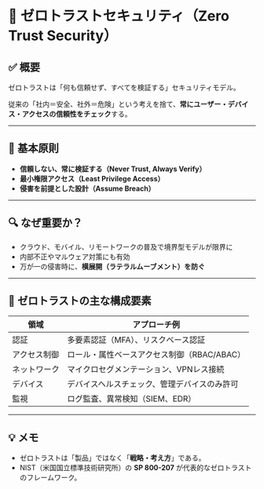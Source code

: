 # 🔐 ゼロトラストセキュリティ（Zero Trust Security）

## ✅ 概要
ゼロトラストは「何も信頼せず、すべてを検証する」セキュリティモデル。

従来の「社内＝安全、社外＝危険」という考えを捨て、**常にユーザー・デバイス・アクセスの信頼性をチェック**する。

---

## 🧱 基本原則

- **信頼しない、常に検証する（Never Trust, Always Verify）**
- **最小権限アクセス（Least Privilege Access）**
- **侵害を前提とした設計（Assume Breach）**

---

## 🔍 なぜ重要か？

- クラウド、モバイル、リモートワークの普及で境界型モデルが限界に
- 内部不正やマルウェア対策にも有効
- 万が一の侵害時に、**横展開（ラテラルムーブメント）を防ぐ**

---

## 🧩 ゼロトラストの主な構成要素

| 領域 | アプローチ例 |
|------|----------------|
| 認証 | 多要素認証（MFA）、リスクベース認証 |
| アクセス制御 | ロール・属性ベースアクセス制御（RBAC/ABAC） |
| ネットワーク | マイクロセグメンテーション、VPNレス接続 |
| デバイス | デバイスヘルスチェック、管理デバイスのみ許可 |
| 監視 | ログ監査、異常検知（SIEM、EDR） |

---

## 💡 メモ

- ゼロトラストは「製品」ではなく「**戦略・考え方**」である。
- NIST（米国国立標準技術研究所）の **SP 800-207** が代表的なゼロトラストのフレームワーク。